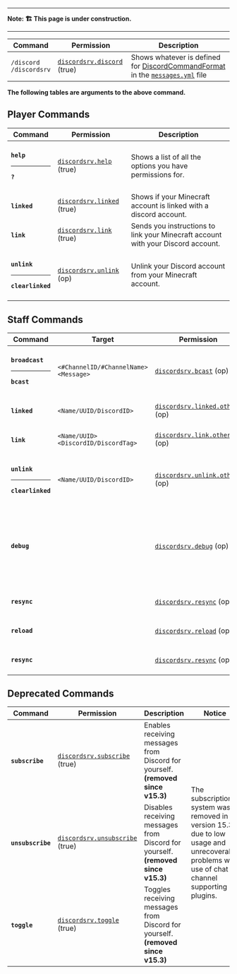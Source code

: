 ***
**Note: 🏗 This page is under construction.**
***  
<table>
    <thead>
        <tr>
            <th>Command</th>
            <th>Permission</th>
            <th>Description</th>
        </tr>
    </thead>
    <tr>
        <td>
            <div><code>/discord</code><br><code>/discordsrv</code></div>
        </td>
        <td>
            <a href="../wiki/Permissions#discordsrvdiscord"><code>discordsrv.discord</code></a> (true)
        </td>
        <td>
            Shows whatever is defined for <a href="https://config.discordsrv.com/messages/DiscordCommandFormat">DiscordCommandFormat</a> in the <a href="../blob/master/src/main/resources/messages/en.yml"><code>messages.yml</code></a> file
        </td>
    </tr>
</table>

**The following tables are arguments to the above command.**

## Player Commands  

<table>
    <thead>
        <tr>
            <th>Command</th>
            <th>Permission</th>
            <th>Description</th>
        </tr>
    </thead>
    <tr>
        <td>
            <div><h4><code>help</code><hr><code>?</code></h4></div>
        </td>
        <td>
            <a href="../wiki/Permissions#discordsrvhelp"><code>discordsrv.help</code></a> (true)
        </td>
        <td>
            Shows a list of all the options you have permissions for.
        </td>
    </tr>
    <tr>
        <td>
            <div><h4><code>linked</code></h4></div>
        </td>
        <td>
            <a href="../wiki/Permissions#discordsrvlinked"><code>discordsrv.linked</code></a> (true)
        </td>
        <td>
            Shows if your Minecraft account is linked with a discord account.
        </td>
    </tr>
    <tr>
        <td>
            <div><h4><code>link</code></h4></div>
        </td>
        <td>
            <a href="../wiki/Permissions#discordsrvlink"><code>discordsrv.link</code></a> (true)
        </td>
        <td>
            Sends you instructions to link your Minecraft account with your Discord account.
        </td>
    </tr>
    <tr>
        <td>
            <div><h4><code>unlink</code><hr><code>clearlinked</code></h4></div>
        </td>
        <td>
            <a href="../wiki/Permissions#discordsrvunlink"><code>discordsrv.unlink</code></a> (op)
        </td>
        <td>
            Unlink your Discord account from your Minecraft account.
        </td>
    </tr>
</table>

## Staff Commands  

<table>
    <thead>
        <tr>
            <th>Command</th>
            <th>Target</th>
            <th>Permission</th>
            <th>Description</th>
        </tr>
    </thead>
    <tr>
        <td>
            <div><h4><code>broadcast</code><hr><code>bcast</code></h4></div>
        </td>
        <td>
            <code>&lt;#ChannelID/#ChannelName> &lt;Message></code>
        </td>
        <td>
            <a href="../wiki/Permissions#discordsrvbcast"><code>discordsrv.bcast</code></a> (op)
        </td>
        <td>
            Broadcasts a message to the &lt;#ChannelID/#ChannelName> Discord channel. (Main channel by default)
        </td>
    </tr>
    <tr>
        <td>
            <div><h4><code>linked</code></h4></div>
        </td>
        <td>
            <code>&lt;Name/UUID/DiscordID></code>
        </td>
        <td>
            <a href="../wiki/Permissions#discordsrvlinkedothers"><code>discordsrv.linked.others</code></a> (op)
        </td>
        <td>
            Shows if the players Minecraft account is linked with a Discord account.
        </td>
    </tr>
    <tr>
        <td>
            <div><h4><code>link</code></h4></div>
        </td>
        <td>
            <code>&lt;Name/UUID> &lt;DiscordID/DiscordTag></code>
        </td>
        <td>
            <a href="../wiki/Permissions#discordsrvlinkothers"><code>discordsrv.link.others</code></a> (op)
        </td>
        <td>
            Link a player's Minecraft account to a Discord account.
        </td>
    </tr>
    <tr>
        <td>
            <div><h4><code>unlink</code><hr><code>clearlinked</code></h4></div>
        </td>
        <td>
            <code>&lt;Name/UUID/DiscordID></code>
        </td>
        <td>
            <a href="../wiki/Permissions#discordsrvunlinkothers"><code>discordsrv.unlink.others</code></a> (op)
        </td>
        <td>
            Unlink a player's Minecraft account from their Discord account.
        </td>
    </tr>
    <tr>
        <td>
            <div><h4><code>debug</code></h4></div>
        </td>
        <td>
            <!-- comment -->
        </td>
        <td>
            <a href="../wiki/Permissions#discordsrvdebug"><code>discordsrv.debug</code></a> (op)
        </td>
        <td>
            Sends information used for debugging to <a href="https://bin.scarsz.me">Scarsz' encrypted bin</a> and returns a debug link. If you need help with DiscordSRV, visit our <a href="https://discordsrv.com/discord">Discord server</a> and send us the link in the <code>#support</code> channel with a description of your problem.
        </td>
    </tr>
    <tr>
        <td>
            <div><h4><code>resync</code></h4></div>
        </td>
        <td>
            <!-- comment -->
        </td>
        <td>
            <a href="../wiki/Permissions#discordsrvresync"><code>discordsrv.resync</code></a> (op)
        </td>
        <td>
            Resynchronizes all groups & roles. For test purposes only.
        </td>
    </tr>
    <tr>
        <td>
            <div><h4><code>reload</code></h4></div>
        </td>
        <td>
            <!-- comment -->
        </td>
        <td>
            <a href="../wiki/Permissions#discordsrvreload"><code>discordsrv.reload</code></a> (op)
        </td>
        <td>
            Reloads the plugin. (Some changes require a server restart.)
        </td>
    </tr>
    <tr>
        <td>
            <div><h4><code>resync</code></h4></div>
        </td>
        <td>
            <!-- comment -->
        </td>
        <td>
            <a href="../wiki/Permissions#discordsrvresync"><code>discordsrv.resync</code></a> (op)
        </td>
        <td>
            Triggers group synchronization (requires synchronization.yml)
        </td>
    </tr>
</table>

## Deprecated Commands  

<table>
    <thead>
        <tr>
            <th>Command</th>
            <th>Permission</th>
            <th>Description</th>
			<th>Notice</th>
        </tr>
    </thead>
    <tr>
        <td>
            <div><h4><code>subscribe</code></h4></div>
        </td>
        <td>
            <a href="../wiki/Permissions#discordsrvsubscribe"><code>discordsrv.subscribe</code></a> (true)
        </td>
        <td>
            Enables receiving messages from Discord for yourself. <b>(removed since v15.3)</b>
        </td>
		<td rowspan=3>The subscription system was removed in version 15.3 due to low usage and unrecoverable problems with use of chat channel supporting plugins.
		</td>
    </tr>
    <tr>
        <td>
            <div><h4><code>unsubscribe</code></h4></div>
        </td>
        <td>
            <a href="../wiki/Permissions#discordsrvunsubscribe"><code>discordsrv.unsubscribe</code></a> (true)
        </td>
        <td>
            Disables receiving messages from Discord for yourself. <b>(removed since v15.3)</b>
        </td>
    </tr>
    <tr>
        <td>
            <div><h4><code>toggle</code></h4></div>
        </td>
        <td>
            <a href="../wiki/Permissions#discordsrvtoggle"><code>discordsrv.toggle</code></a> (true)
        </td>
        <td>
            Toggles receiving messages from Discord for yourself. <b>(removed since v15.3)</b>
        </td>
    </tr>
</table>
